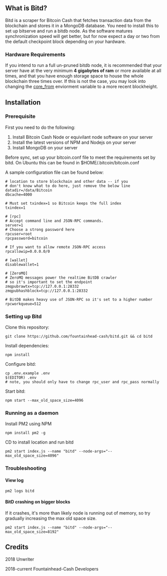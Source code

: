 ## What is Bitd?

Bitd is a scraper for Bitcoin Cash that fetches transaction data from the blockchain and stores it in a MongoDB database. You need to install this to set up bitserve and run a bitdb node. As the software matures synchronization speed will get better, but for now expect a day or two from the default checkpoint block depending on your hardware.

### Hardware Requirements
If you intend to run a full un-pruned bitdb node, it is recommended that your server have at the very minimum **4 gigabytes of ram** or more available at all times, and that you have enough storage space to house the whole blockchain three times over. If this is not the case, you may look into changing the [core_from](https://github.com/fountainhead-cash/bitd/blob/master/.env.example#L15) enviorment variable to a more recent blockheight.

## Installation

### Prerequisite
First you need to do the following:
1. Install Bitcoin Cash Node or equivilant node software on your server
2. Install the latest versions of NPM and Nodejs on your server
2. Install MongoDB on your server

Before sync, set up your bitcoin.conf file to meet the requirements set by bitd. On Ubuntu this can be found in $HOME/.bitcoin/bitcoin.conf

A sample configuration file can be found below:
```
# location to store blockchain and other data -- if you
# don't know what to do here, just remove the below line
datadir=/data/Bitcoin
dbcache=4000

# Must set txindex=1 so Bitcoin keeps the full index
txindex=1

# [rpc]
# Accept command line and JSON-RPC commands.
server=1
# Choose a strong password here
rpcuser=root
rpcpassword=bitcoin

# If you want to allow remote JSON-RPC access
rpcallowip=0.0.0.0/0

# [wallet]
disablewallet=1

# [ZeroMQ]
# ZeroMQ messages power the realtime BitDB crawler
# so it's important to set the endpoint
zmqpubrawtx=tcp://127.0.0.1:28332
zmqpubhashblock=tcp://127.0.0.1:28332

# BitDB makes heavy use of JSON-RPC so it's set to a higher number
rpcworkqueue=512
```

### Setting up Bitd

Clone this repository:
```
git clone https://github.com/fountainhead-cash/bitd.git && cd bitd
```

Install dependencies:
```
npm install
```

Configure bitd:
```
cp .env.example .env
$(EDITOR) .env
# note, you should only have to change rpc_user and rpc_pass normally
```

Start bitd:
```
npm start --max_old_space_size=4096
```

### Running as a daemon

Install PM2 using NPM
```
npm install pm2 -g
```

CD to install location and run bitd
```
pm2 start index.js --name "bitd" --node-args="--max_old_space_size=4096"
```

### Troubleshooting

#### View log

```
pm2 logs bitd
```

#### BitD crashing on bigger blocks

If it crashes, it's more than likely node is running out of memory, so try gradually increasing the max old space size.
```
pm2 start index.js --name "bitd" --node-args="--max_old_space_size=8192"
```

## Credits

2018 Unwriter

2018-current Fountainhead-Cash Developers
